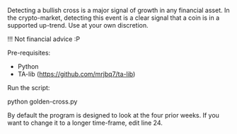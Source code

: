
Detecting a bullish cross is a major signal of growth in any financial asset. In the crypto-market, detecting this event is a clear signal that a coin is in a supported up-trend. Use at your own discretion.

!!! Not financial advice :P

Pre-requisites:
- Python
- TA-lib (https://github.com/mrjbq7/ta-lib)

Run the script:

python golden-cross.py


By default the program is designed to look at the four prior weeks. If you want to change it to a longer time-frame, edit line 24.